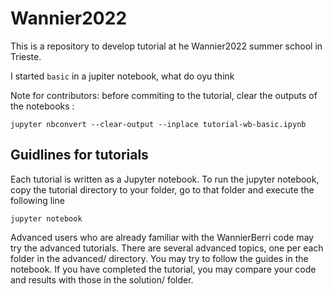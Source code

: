 # Wannier2022
This is a repository to develop tutorial at he Wannier2022 summer school in Trieste.

I started `basic` in a jupiter notebook, what do oyu think

Note for contributors: before commiting to the tutorial, clear the outputs of the notebooks :


```
jupyter nbconvert --clear-output --inplace tutorial-wb-basic.ipynb 
```

## Guidlines for tutorials
Each tutorial is written as a Jupyter notebook. To run the jupyter notebook, copy the tutorial directory
to your folder, go to that folder and execute the following line

```
jupyter notebook
```

Advanced users who are already familiar with the WannierBerri code may try the advanced tutorials.
There are several advanced topics, one per each folder in the advanced/ directory.
You may try to follow the guides in the notebook. If you have completed the tutorial, you
may compare your code and results with those in the solution/ folder.

